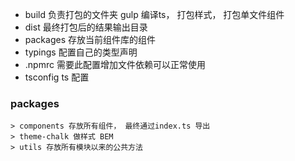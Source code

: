 - build 负责打包的文件夹 gulp 编译ts， 打包样式， 打包单文件组件
- dist 最终打包后的结果输出目录
- packages 存放当前组件库的组件
- typings 配置自己的类型声明
- .npmrc 需要此配置增加文件依赖可以正常使用
- tsconfig ts 配置


### packages
    > components 存放所有组件， 最终通过index.ts 导出
    > theme-chalk 做样式 BEM
    > utils 存放所有模块以来的公共方法